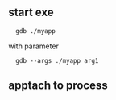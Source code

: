 
## start exe
```
  gdb ./myapp
```

with parameter
```
  gdb --args ./myapp arg1
```

## apptach to process

